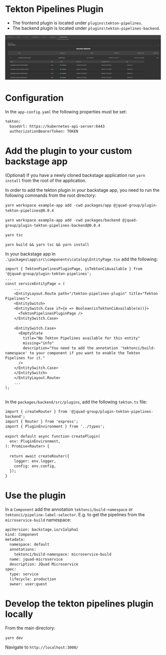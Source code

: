 # Tekton Pipelines Plugin

- The frontend plugin is located under `plugins\tekton-pipelines`.
- The backend plugin is located under `plugins\tekton-pipelines-backend`. 

![Dashboard](https://github.com/jquad-group/backstage-jquad/blob/main/img/tekton.png)

# Configuration

In the `app-config.yaml` the following properties must be set:

```
tekton:
  baseUrl: https://kubernetes-api-server:6443
  authorizationBearerToken: TOKEN
```

# Add the plugin to your custom backstage app

(Optional) If you have a newly cloned backstage application run `yarn install` from the root of the application.

In order to add the tekton plugin in your backstage app, you need to run the following commands from the root directory:

`yarn workspace example-app add -cwd packages/app @jquad-group/plugin-tekton-pipelines@0.0.4`

`yarn workspace example-app add -cwd packages/backend @jquad-group/plugin-tekton-pipelines-backend@0.0.4`

`yarn tsc`

`yarn build && yarn tsc && yarn install` 

In your backstage app in `.\packages\app\src\components\catalog\EntityPage.tsx` add the following:
 

```
import { TektonPipelinesPluginPage, isTektonCiAvailable } from '@jquad-group/plugin-tekton-pipelines';
...
const serviceEntityPage = (
    ...
    <EntityLayout.Route path="/tekton-pipelines-plugin" title="Tekton Pipelines">
    <EntitySwitch>
    <EntitySwitch.Case if={e => Boolean(isTektonCiAvailable(e))}>
      <TektonPipelinesPluginPage />
    </EntitySwitch.Case>

    <EntitySwitch.Case>
      <EmptyState
        title="No Tekton Pipelines available for this entity"
        missing="info"
        description="You need to add the annotation 'tektonci/build-namespace' to your component if you want to enable the Tekton Pipelines for it."
      />
    </EntitySwitch.Case>
    </EntitySwitch>
    </EntityLayout.Route>
    ...
);
    
```

In the `packages/backend/src/plugins`, add the following `tekton.ts` file:

```
import { createRouter } from '@jquad-group/plugin-tekton-pipelines-backend';
import { Router } from 'express';
import { PluginEnvironment } from '../types';

export default async function createPlugin(
  env: PluginEnvironment,
): Promise<Router> {

  return await createRouter({
    logger: env.logger,
    config: env.config,
  });
}
```

# Use the plugin

In a `Component` add the annotation `tektonci/build-namespace` or `tektonci/pipeline-label-selector`. E.g. to get the pipelines from the `microservice-build` namespace:

```
apiVersion: backstage.io/v1alpha1
kind: Component
metadata:
  namespace: default
  annotations:
    tektonci/build-namespace: microservice-build
  name: jquad-microservice
  description: JQuad Microservice
spec:
  type: service
  lifecycle: production
  owner: user:guest
```

# Develop the tekton pipelines plugin locally 

From the main directory: 

 `yarn dev`

Navigate to `http://localhost:3000/` 




